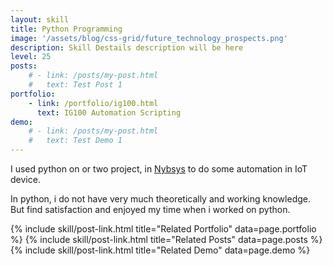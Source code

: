 ```yaml
---
layout: skill
title: Python Programming
image: '/assets/blog/css-grid/future_technology_prospects.png'
description: Skill Destails description will be here 
level: 25
posts: 
    # - link: /posts/my-post.html 
    #   text: Test Post 1
portfolio: 
    - link: /portfolio/ig100.html 
      text: IG100 Automation Scripting
demo: 
    # - link: /posts/my-post.html 
    #   text: Test Demo 1
---
```


I used python on or two project, in <a href="https://nbysys.com">Nybsys</a> to do some automation in IoT device. 

In python, i do not have very much theoretically and working knowledge. But find satisfaction and enjoyed my time when i worked on python. 



<div class="mt-5">
    {% include skill/post-link.html title="Related Portfolio" data=page.portfolio %}
    {% include skill/post-link.html title="Related Posts" data=page.posts %}
    {% include skill/post-link.html title="Related Demo" data=page.demo %}
</div>